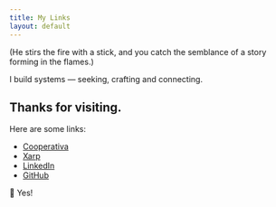 ```yaml
---
title: My Links
layout: default
---
```


<!-- (He throws a ball at you with a wink, and you catch it effortlessly.) -->
(He stirs the fire with a stick, and you catch the semblance of a story forming in the flames.)

I build systems — seeking, crafting and connecting.

## Thanks for visiting.
Here are some links:

- [Cooperativa](https://cpds.pt/)
- [Xarp](https://xarp.pt/)
- [LinkedIn](https://linkedin.com/in/abel-dantas)
- [GitHub](https://github.com/abeldantas)

🔮 Yes!